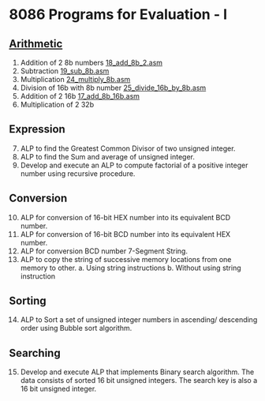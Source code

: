 # 8086 Programs for Evaluation - I

## [Arithmetic](https://github.com/jacobjohn2016/8086-Programs/tree/master/Arithmetic)
1. Addition of 2 8b numbers [18_add_8b_2.asm](https://github.com/jacobjohn2016/8086-Programs/blob/master/Arithmetic/18_add_8b_2.asm)
2. Subtraction [19_sub_8b.asm](https://github.com/jacobjohn2016/8086-Programs/blob/master/Arithmetic/19_sub_8b.asm)
3. Multiplication [24_multiply_8b.asm](https://github.com/jacobjohn2016/8086-Programs/blob/master/Arithmetic/24_multiply_8b.asm)
4. Division of 16b with 8b number [25_divide_16b_by_8b.asm](https://github.com/jacobjohn2016/8086-Programs/blob/master/Arithmetic/25_divide_16b_by_8b.asm)
5. Addition of 2 16b [17_add_8b_16b.asm](https://github.com/jacobjohn2016/8086-Programs/blob/master/Arithmetic/17_add_8b_16b.asm)
6. Multiplication of 2 32b 

## Expression
7. ALP to find the Greatest Common Divisor of two unsigned integer.
8. ALP to find the Sum and average of unsigned integer.
9. Develop and execute an ALP to compute factorial of a positive integer number using recursive procedure.

## Conversion
10. ALP for conversion of 16-bit HEX number into its equivalent BCD number. 
11. ALP for conversion of 16-bit BCD number into its equivalent HEX number.
12. ALP for conversion BCD number 7-Segment String.
13. ALP to copy the string of successive memory locations from one memory to other.
    a. Using string instructions
    b. Without using string instruction

## Sorting
14. ALP to Sort a set of unsigned integer numbers in ascending/ descending order using Bubble sort algorithm.

## Searching
15. Develop and execute ALP that implements Binary search algorithm. The data consists of sorted 16 bit unsigned integers. The search key is also a 16 bit unsigned integer.
